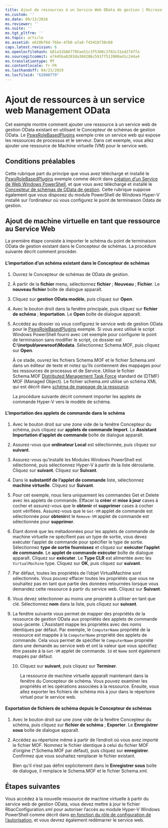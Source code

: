 ```yaml
---
title: Ajout de ressources à un Service Web OData de gestion | Microsoft Docs
ms.custom: ''
ms.date: 09/13/2016
ms.reviewer: ''
ms.suite: ''
ms.tgt_pltfrm: ''
ms.topic: article
ms.assetid: e620bf6d-76be-47b0-a7a8-f43418f30c60
caps.latest.revision: 6
ms.openlocfilehash: b81a32b867795ae51c3f5308c2f82c31ed2747fa
ms.sourcegitcommit: e7445ba8203da304286c591ff513900ad1c244a4
ms.translationtype: MT
ms.contentlocale: fr-FR
ms.lasthandoff: 04/23/2019
ms.locfileid: "62080779"
---
```

# <a name="adding-resources-to-a-management-odata-web-service"></a>Ajout de ressources à un service web Management OData

Cet exemple montre comment ajouter une ressource à un service web de gestion OData existant en utilisant le Concepteur de schémas de gestion OData. Le [PswsRoleBasedPlugins](https://code.msdn.microsoft.com:443/windowsdesktop/PswsRoleBasedPlugins-9c79b75a) exemple crée un service web qui expose les ressources de processus et le serveur. Dans cet exemple, vous allez ajouter une ressource de Machine virtuelle (VM) pour le service web.

## <a name="prerequisites"></a>Conditions préalables

Cette rubrique part du principe que vous avez téléchargé et installé le [PswsRoleBasedPlugins](https://code.msdn.microsoft.com:443/windowsdesktop/PswsRoleBasedPlugins-9c79b75a) exemple comme décrit dans [création d’un Service de Web Windows PowerShell](./creating-a-management-odata-web-service.md), et que vous avez téléchargé et installé le [Concepteur de schémas de OData de gestion](https://marketplace.visualstudio.com/items?itemName=jlisc0.ManagementODataSchemaDesigner). Cette rubrique suppose également que vous disposez du module PowerShell de Windows Hyper-V installé sur l’ordinateur où vous configurez le point de terminaison Odata de gestion.

## <a name="adding-vm-as-a-resource-to-the-web-service"></a>Ajout de machine virtuelle en tant que ressource au Service Web

La première étape consiste à importer le schéma du point de terminaison OData de gestion existant dans le Concepteur de schémas. La procédure suivante décrit comment procéder.

#### <a name="importing-an-existing-schema-into-the-schema-designer"></a>L’importation d’un schéma existant dans le Concepteur de schémas

1. Ouvrez le Concepteur de schémas de OData de gestion.

2. À partir de la **fichier** menu, sélectionnez **fichier** ; **Nouveau** ; **Fichier**. Le **nouveau fichier** boîte de dialogue apparaît.

3. Cliquez sur **gestion OData modèle**, puis cliquez sur **Open**.

4. Avec le bouton droit dans la fenêtre principale, puis cliquez sur **fichier de schéma** ; **Importation**. Le **Open** boîte de dialogue apparaît.

5. Accédez au dossier où vous configurez le service web de gestion OData pour le [PswsRoleBasedPlugins](https://code.msdn.microsoft.com:443/windowsdesktop/PswsRoleBasedPlugins-9c79b75a) exemple. Si vous avez utilisé le script Windows PowerShell fourni avec cet exemple pour configurer le point de terminaison sans modifier le script, ce dossier est **C:\inetpub\wwwroot\Modata**. Sélectionnez Schema.MOF, puis cliquez sur **Open**.

   À ce stade, ouvrez les fichiers Schema.MOF et le fichier Schema.xml dans un éditeur de texte et notez qu’ils contiennent des mappages pour les ressources de processus et de Service. Utilise le fichier Schema.MOF [Distributed Management Task Force](https://www.dmtf.org/) standard de (DTMF) MOF (Managed Object). Le fichier schema.xml utilise un schéma XML qui est décrit dans [schéma de mappage de la ressource](./resource-mapping-schema.md).

   La procédure suivante décrit comment importer les applets de commande Hyper-V vers le modèle de schéma.

#### <a name="importing-cmdlets-into-the-schema"></a>L’importation des applets de commande dans le schéma

1. Avec le bouton droit sur une zone vide de la fenêtre Concepteur du schéma, puis cliquez sur **applets de commande Import**. Le **Assistant Importation d’applet de commande** boîte de dialogue apparaît.

2. Assurez-vous que **ordinateur Local** est sélectionnée, puis cliquez sur **suivant**.

3. Assurez-vous qu’installé les Modules Windows PowerShell est sélectionné, puis sélectionnez Hyper-V à partir de la liste déroulante. Cliquez sur **suivant**. Cliquez sur **Suivant**.

4. Dans le **substantif de l’applet de commande** liste, sélectionnez **machine virtuelle**. Cliquez sur **Suivant**.

5. Pour cet exemple, nous liera uniquement les commandes Get et Delete avec les applets de commande. Effacer la **créer** et **mise à jour** cases à cocher et assurez-vous que le **obtenir** et **supprimer** cases à cocher sont vérifiées. Assurez-vous que le `Get-VM` applet de commande est sélectionnée pour **obtenir**et le `Remove-VM` applet de commande est sélectionnée pour **supprimer**.

6. Étant donné que les métadonnées pour les applets de commande de machine virtuelle ne spécifient pas un type de sortie, vous devez exécuter l’applet de commande pour spécifier le type de sortie. Sélectionnez **type de sortie fournissez** et cliquez sur **exécuter l’applet de commande**. Le **applet de commande exécuter** boîte de dialogue apparaît. Cliquez sur **exécuter**. Le **Type CLR** est alimentée avec les `VirtualMachine` type. Cliquez sur **OK**, puis cliquez sur **suivant**.

7. Par défaut, toutes les propriétés de l’objet VirtualMachine sont sélectionnés. Vous pouvez effacer toutes les propriétés que vous ne souhaitez pas en tant que partie des données retournées lorsque vous demandez cette ressource à partir du service web. Cliquez sur **Suivant**.

8. Vous devez sélectionner au moins une propriété à utiliser en tant que clé. Sélectionnez **nom** dans la liste, puis cliquez sur **suivant**.

9. La fenêtre suivante vous permet de mapper des propriétés de la ressource de gestion OData aux propriétés des applets de commande sous-jacente. L’Assistant mappe les propriétés avec des noms identiques par défaut. Par exemple, le `ComputerName` propriété de la ressource est mappée à la `ComputerName` propriété des applets de commande.  Cela vous permet de spécifier le `ComputerName` propriété dans une demande au service web et ont la valeur que vous spécifiez être passée à la `Get-VM` applet de commande. `Id` et `Name` sont également mappés par défaut.

   10. Cliquez sur **suivant**, puis cliquez sur **Terminer**.

       La ressource de machine virtuelle apparaît maintenant dans la fenêtre du Concepteur de schéma. Vous pouvez examiner les propriétés et les opérations associées à la ressource. Ensuite, vous allez exporter les fichiers de schéma mis à jour dans le répertoire virtuel pour le service web.

#### <a name="exporting-schema-files-from-the-schema-designer"></a>Exportation de fichiers de schéma depuis le Concepteur de schémas

1. Avec le bouton droit sur une zone vide de la fenêtre Concepteur du schéma, puis cliquez sur **fichier de schéma** ; **Exporter**. Le **Enregistrer sous** boîte de dialogue apparaît.

2. Accédez au répertoire même à partir de l’endroit où vous avez importé le fichier MOF. Nommez le fichier identique à celui du fichier MOF d’origine (*.Schema.MOF par défaut), puis cliquez sur **enregistrer**. Confirmez que vous souhaitez remplacer le fichier existant.

   Bien qu’il n’est pas défini explicitement dans le **Enregistrer sous** boîte de dialogue, il remplace le Schema.MOF et le fichier Schema.xml.

## <a name="next-steps"></a>Étapes suivantes

Vous accédez à la nouvelle ressource de machine virtuelle à partir du service web de gestion OData, vous devez mettre à jour le fichier RbacConfiguration.xml pour autoriser l’accès au module Hyper-V Windows PowerShell comme décrit dans [en fonction du rôle de configuration de l’autorisation](./configuring-role-based-authorization.md), et vous devrez également redémarrer le service web.
